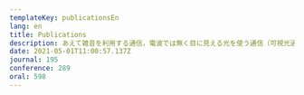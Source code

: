 ```yaml
---
templateKey: publicationsEn
lang: en
title: Publications
description: あえて雑音を利用する通信，電波では無く目に見える光を使う通信（可視光通信），機械学習を活用した通信，超音波の応用など既存の通信の枠を超えたところからアプローチをすることで，通信の本質に迫ることを目指しています．
date: 2021-05-01T11:00:57.137Z
journal: 195
conference: 289
oral: 598
---
```


